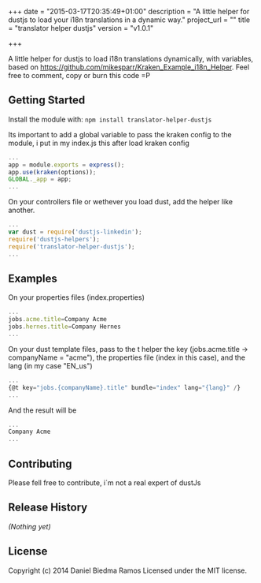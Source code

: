 +++
date = "2015-03-17T20:35:49+01:00"
description = "A little helper for dustjs to load your i18n translations in a dynamic way."
project_url = ""
title = "translator helper dustjs"
version = "v1.0.1"

+++

A little helper for dustjs to load i18n translations dynamically, with variables, based on https://github.com/mikesparr/Kraken_Example_i18n_Helper. Feel free to comment, copy or burn this code =P

## Getting Started
Install the module with: `npm install translator-helper-dustjs`

Its important to add a global variable to pass the kraken config to the module, i put in my index.js this after load kraken config
```javascript
...
app = module.exports = express();
app.use(kraken(options));
GLOBAL._app = app;
...
```
On your controllers file or wethever you load dust, add the helper like another.

```javascript
...
var dust = require('dustjs-linkedin');
require('dustjs-helpers');
require('translator-helper-dustjs');
...
```


## Examples
On your properties files (index.properties)
```javascript
...
jobs.acme.title=Company Acme
jobs.hernes.title=Company Hernes
...
```

On your dust template files, pass to the t helper the key (jobs.acme.title -> companyName = "acme"), the properties file (index in this case), and the lang (in my case "EN_us")
```javascript
...
{@t key="jobs.{companyName}.title" bundle="index" lang="{lang}" /}
...
```
And the result will be
```javascript
...
Company Acme
...
```

## Contributing
Please fell free to contribute, i´m not a real expert of dustJs

## Release History
_(Nothing yet)_

## License
Copyright (c) 2014 Daniel Biedma Ramos
Licensed under the MIT license.
